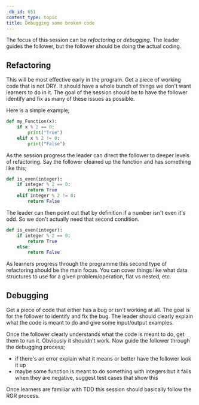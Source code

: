 ```yaml
---
_db_id: 651
content_type: topic
title: Debugging some broken code
---
```


The focus of this session can be _refactoring_ or _debugging_. The leader guides the follower, but the follower should be doing the actual coding.

## Refactoring

This will be most effective early in the program. Get a piece of working code that is not DRY. It should have a whole bunch of things we don't want learners to do in it. The goal of the session should be to have the follower identify and fix as many of these issues as possible.

Here is a simple example;

```py
def my_Function(x):
    if x % 2 == 0:
        print("True")
    elif x % 2 != 0:
        print("False")
```
As the session progress the leader can direct the follower to deeper levels of refactoring. Say the follower cleaned up the function and has something like this;

```py
def is_even(integer):
    if integer % 2 == 0:
        return True
    elif integer % 2 != 0:
        return False
```

The leader can then point out that by definition if a number isn't even it's odd. So we don't actually need that second condition.

```py
def is_even(integer):
    if integer % 2 == 0:
        return True
    else:
        return False
```

As learners progress through the programme this second type of refactoring should be the main focus. You can cover things like what data structures to use for a given problem/operation, flat vs nested, etc.

## Debugging

Get a piece of code that either has a bug or isn't working at all. The goal is for the follower to identify and fix the bug. The leader should clearly explain what the code is meant to do and give some input/output examples.

Once the follower clearly understands what the code is meant to do, get them to run it. Obviously it shouldn't work. Now guide the follower through the debugging process;
- if there's an error explain what it means or better have the follower look it up
- maybe some function is meant to do something with integers but it fails when they are negative, suggest test cases that show this

Once learners are familiar with TDD this session should basically follow the RGR process.